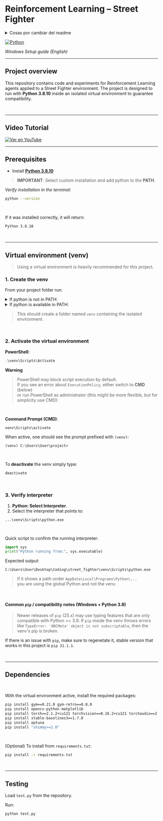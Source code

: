 # Reinforcement Learning – Street Fighter

<details>
  <summary>Cosas por cambiar del readme</summary>
    - instalar jupyther
    - en \roms ejecutar:   python -m retro.import
    - ejecutar test.py en el venv:  python test.py
    <br>
    Press <kbd>Ctrl</kbd> + <kbd>C</kbd> to copy
    H<sub>2</sub>O and x<sup>2</sup>
    <details>
      <summary>Click to expand</summary>
        This content is hidden by default!
        ```python
        print("Hidden code example")
        ```
    </details>
</details>



[![Python](https://img.shields.io/badge/python-3.8.10-blue.svg)](https://www.python.org/)

_Windows Setup guide (English)_

---

## Project overview

This repository contains code and experiments for Reinforcement Learning agents applied to a Street Fighter environment. The project is designed to run with **Python 3.8.10** inside an isolated virtual environment to guarantee compatibility.



<br>


---

## Video Tutorial

[![Ver en YouTube](https://img.youtube.com/vi/ubqhopAanQM/maxresdefault.jpg)](https://youtu.be/ubqhopAanQM)

---

## Prerequisites
- Install [**Python 3.8.10**](https://www.python.org/downloads/release/python-3810/)

> **IMPORTANT**: Select custom installation and add python to the **PATH**.
  
_Verify installation in the terminal:_

```bash
python --version
```
<br>

If it was installed correctly, it will return:
```
Python 3.8.10
```


<br>


---

## Virtual environment (venv)

> Using a virtual environment is heavily recommended for this project. 


### 1. Create the venv

From your project folder run:

<details>
  <summary>
    If python is not in PATH:
  </summary>

  <br>
  
  ```bash
  py -3.8 -m venv venv
  ```

</details>

<details>
  <summary>
    If python is available in PATH:
  </summary>
  <br>
  
  ```bash
  python3.8 -m venv venv
  ```

</details>

> This should create a folder named `venv` containing the isolated environment.

<br>

### 2. Activate the virtual environment

**PowerShell**:

```powershell
.\venv\Scripts\Activate
```

**Warning**
> PowerShell may block script execution by default.  
> If you see an error about `ExecutionPolicy`, either switch to **CMD** (below)  
> or run PowerShell as administrator (this might be more flexible, but for simplicity use CMD):

<br>

**Command Prompt (CMD)**:

```cmd
venv\Scripts\activate
```

When active, one should see the prompt prefixed with `(venv)`:

```
(venv) C:\Users\User\project>
```

<br>

To **deactivate** the venv simply type:

```bash
deactivate
```

<br>

### 3. Verify interpreter

1. **Python: Select Interpreter**.  
2. Select the interpreter that points to:

```
...\venv\Scripts\python.exe
```

<br>

Quick script to confirm the running interpreter:

```python
import sys
print("Python running from:", sys.executable)
```

Expected output:

```
C:\Users\User\Desktop\Coding\street_fighter\venv\Scripts\python.exe
```

> If it shows a path under `AppData\Local\Programs\Python\...`  
> you are using the global Python and not the venv.


<br>

#### Common `pip` / compatibility notes (Windows + Python 3.8)
> Newer releases of `pip` (25.x) may use typing features that are only compatible with Python >= 3.9. If `pip` inside the venv throws errors like `TypeError: 'ABCMeta' object is not subscriptable`, then the venv's pip is broken.

If there is an issue with `pip`, make sure to regenetate it, stable version that works in this project is `pip 21.1.1`.

<br>

---
## Dependencies
<br>

With the virtual environment active, install the required packages:

```bash
pip install gym==0.21.0 gym-retro==0.8.0
pip install opencv-python matplotlib
pip install torch==2.1.2+cu121 torchvision==0.16.2+cu121 torchaudio==2.1.2+cu121 --extra-index-url https://download.pytorch.org/whl/cu121
pip install stable-baselines3==1.7.0
pip install optuna
pip install "shimmy>=2.0"
```


<br>

(Optional) To install from `requirements.txt`:

```bash
pip install -r requirements.txt
```


<br>


---
## Testing
Load `test.py` from the repository.

Run:

```bash
python test.py
```
